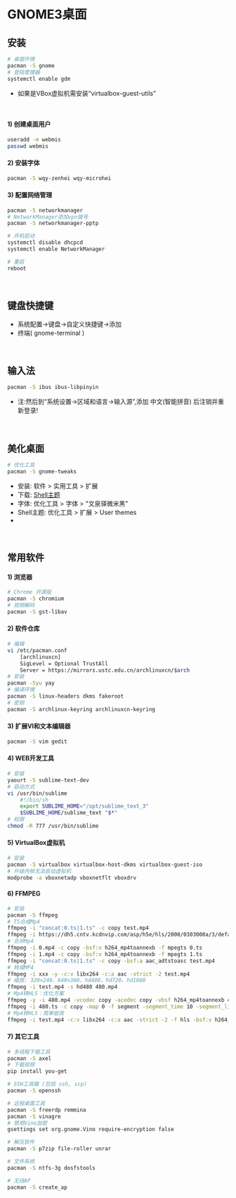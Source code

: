 # GNOME3桌面

## 安装
``` bash
# 桌面环境
pacman -S gnome
# 登陆管理器
systemctl enable gdm
```
- 如果是VBox虚拟机需安装“virtualbox-guest-utils”

<br/>

#### 1) 创建桌面用户
``` bash
useradd -m webmis
passwd webmis
```

#### 2) 安装字体
``` bash
pacman -S wqy-zenhei wqy-microhei
```

#### 3) 配置网络管理
``` bash
pacman -S networkmanager
# NetworkManager添加vpn拨号
pacman -S networkmanager-pptp

# 开机启动
systemctl disable dhcpcd
systemctl enable NetworkManager

# 重启
reboot
```
<br/>

## 键盘快捷键
- 系统配置->键盘->自定义快捷键->添加
- 终端( gnome-terminal )

<br/>

## 输入法
``` bash
pacman -S ibus ibus-libpinyin
```
- 注:然后到“系统设置->区域和语言->输入源”,添加 中文(智能拼音) 后注销并重新登录!

<br/>

## 美化桌面
``` bash
# 优化工具
pacman -S gnome-tweaks
```
- 安装: 软件 > 实用工具 > 扩展
- 下载: [Shell主题](https://github.com/webmiss/gnome-shell)
- 字体: 优化工具 > 字体 > "文泉驿微米黑"
- Shell主题: 优化工具 > 扩展 > User themes
- 

<br/>

## 常用软件
#### 1) 浏览器
``` bash
# Chrome 开源版
pacman -S chromium
# 视频解码
pacman -S gst-libav
```

#### 2) 软件仓库
``` bash
# 编辑
vi /etc/pacman.conf
	[archlinuxcn]
	SigLevel = Optional TrustAll
	Server = https://mirrors.ustc.edu.cn/archlinuxcn/$arch
# 安装
pacman -Syu yay
# 编译环境
pacman -S linux-headers dkms fakeroot
# 密钥
pacman -S archlinux-keyring archlinuxcn-keyring
```

#### 3) 扩展VI和文本编辑器
``` bash
pacman -S vim gedit
```

#### 4) WEB开发工具
``` bash
# 安装
yaourt -S sublime-text-dev
# 启动方式
vi /usr/bin/sublime
	#!/bin/sh
	export SUBLIME_HOME="/opt/sublime_text_3"
	$SUBLIME_HOME/sublime_text "$*"
# 权限
chmod -R 777 /usr/bin/sublime
```

#### 5) VirtualBox虚拟机
``` bash
# 安装
pacman -S virtualbox virtualbox-host-dkms virtualbox-guest-iso
# 升级内核无法启动虚拟机
modprobe -a vboxnetadp vboxnetflt vboxdrv
```

#### 6) FFMPEG
``` bash
# 安装
pacman -S ffmpeg
# TS合成Mp4
ffmpeg -i "concat:0.ts|1.ts" -c copy test.mp4
ffmpeg -i https://dh5.cntv.kcdnvip.com/asp/h5e/hls/2000/0303000a/3/default/49354b5f20674f5fa80d6ccefa076182/2000.m3u8 -vcodec copy -acodec copy test.mp4
# 合并Mp4
ffmpeg -i 0.mp4 -c copy -bsf:v h264_mp4toannexb -f mpegts 0.ts
ffmpeg -i 1.mp4 -c copy -bsf:v h264_mp4toannexb -f mpegts 1.ts
ffmpeg -i "concat:0.ts|1.ts" -c copy -bsf:a aac_adtstoasc test.mp4
# 转成MP4
ffmpeg -i xxx -y -c:v libx264 -c:a aac -strict -2 test.mp4
# 缩放: 320×240、640×360、hd480、hd720、hd1080
ffmpeg -i test.mp4 -s hd480 480.mp4
# Mp4转HLS：优化方案
ffmpeg -y -i 480.mp4 -vcodec copy -acodec copy -vbsf h264_mp4toannexb 480.ts
ffmpeg -i 480.ts -c copy -map 0 -f segment -segment_time 10 -segment_list vod/index.m3u8 vod/10s_%3d.ts
# Mp4转HLS：简单低效
ffmpeg -i test.mp4 -c:v libx264 -c:a aac -strict -2 -f hls -bsf:v h264_mp4toannexb -hls_time 10 vod/index.m3u8
```

#### 7) 其它工具
``` bash
# 多线程下载工具
pacman -S axel
# 下载视频
pip install you-get

# SSH工具箱 (包括 ssh, scp)
pacman -S openssh

# 远程桌面工具
pacman -S freerdp remmina
pacman -S vinagre
# 禁用Vino加密
gsettings set org.gnome.Vino require-encryption false

# 解压软件
pacman -S p7zip file-roller unrar

# 文件系统
pacman -S ntfs-3g dosfstools

# 无线AP
pacman -S create_ap
```

<br/><br/>
